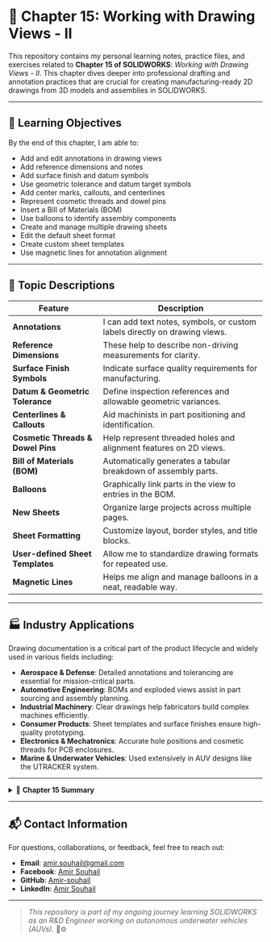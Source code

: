 # 📐 Chapter 15: Working with Drawing Views - II

This repository contains my personal learning notes, practice files, and exercises related to **Chapter 15 of SOLIDWORKS**: *Working with Drawing Views - II*. This chapter dives deeper into professional drafting and annotation practices that are crucial for creating manufacturing-ready 2D drawings from 3D models and assemblies in SOLIDWORKS.

---

## 🎯 Learning Objectives

By the end of this chapter, I am able to:

- Add and edit annotations in drawing views  
- Add reference dimensions and notes  
- Add surface finish and datum symbols  
- Use geometric tolerance and datum target symbols  
- Add center marks, callouts, and centerlines  
- Represent cosmetic threads and dowel pins  
- Insert a Bill of Materials (BOM)  
- Use balloons to identify assembly components  
- Create and manage multiple drawing sheets  
- Edit the default sheet format  
- Create custom sheet templates  
- Use magnetic lines for annotation alignment  

---

## 🧾 Topic Descriptions

| Feature                             | Description                                                                 |
|-------------------------------------|-----------------------------------------------------------------------------|
| **Annotations**                     | I can add text notes, symbols, or custom labels directly on drawing views. |
| **Reference Dimensions**            | These help to describe non-driving measurements for clarity.               |
| **Surface Finish Symbols**          | Indicate surface quality requirements for manufacturing.                   |
| **Datum & Geometric Tolerance**     | Define inspection references and allowable geometric variances.            |
| **Centerlines & Callouts**          | Aid machinists in part positioning and identification.                     |
| **Cosmetic Threads & Dowel Pins**   | Help represent threaded holes and alignment features on 2D views.          |
| **Bill of Materials (BOM)**         | Automatically generates a tabular breakdown of assembly parts.             |
| **Balloons**                        | Graphically link parts in the view to entries in the BOM.                  |
| **New Sheets**                      | Organize large projects across multiple pages.                             |
| **Sheet Formatting**                | Customize layout, border styles, and title blocks.                         |
| **User-defined Sheet Templates**    | Allow me to standardize drawing formats for repeated use.                  |
| **Magnetic Lines**                  | Helps me align and manage balloons in a neat, readable way.                |

---

## 🏭 Industry Applications

Drawing documentation is a critical part of the product lifecycle and widely used in various fields including:

- **Aerospace & Defense**: Detailed annotations and tolerancing are essential for mission-critical parts.  
- **Automotive Engineering**: BOMs and exploded views assist in part sourcing and assembly planning.  
- **Industrial Machinery**: Clear drawings help fabricators build complex machines efficiently.  
- **Consumer Products**: Sheet templates and surface finishes ensure high-quality prototyping.  
- **Electronics & Mechatronics**: Accurate hole positions and cosmetic threads for PCB enclosures.  
- **Marine & Underwater Vehicles**: Used extensively in AUV designs like the UTRACKER system.

---

<details>
  <summary>📘 <strong>Chapter 15 Summary</strong></summary>

### 🧭 Summary Badges
![SolidWorks](https://img.shields.io/badge/Tool-SolidWorks-blue?logo=solidworks&style=flat-square)
![Status](https://img.shields.io/badge/Progress-In_Progress-yellow?style=flat-square)
![Level](https://img.shields.io/badge/Level-Intermediate-blueviolet?style=flat-square)
![Focus](https://img.shields.io/badge/Focus-Drawing_Annotations-lightgrey?style=flat-square)

---

### 🧠 Learning Outcomes Table

| Topic Area                            | Description                                                                 |
|---------------------------------------|-----------------------------------------------------------------------------|
| Annotations                           | Add and edit notes, labels, and other callouts in drawing views             |
| Reference Dimensions & Notes          | Insert reference dimensions and clarify key design details                  |
| Surface Finish & Datum Symbols        | Apply industry-standard surface and datum indicators                        |
| Geometric Tolerance                   | Add tolerance control frames and target symbols                             |
| Centerlines & Callouts                | Define geometry using center marks and explanatory callouts                 |
| Cosmetic Threads & Dowel Pins         | Represent threads and pin placements visually                               |
| Bill of Materials (BOM)               | Insert structured parts lists for assemblies                                |
| Balloons                              | Visually connect parts to BOM entries                                       |
| New Sheets in Drawing                 | Add and manage multiple drawing sheets in a document                        |
| Sheet Format Editing                  | Customize sheet size, borders, and title blocks                             |
| User-defined Sheet Formats            | Create reusable custom drawing templates                                    |
| Magnetic Lines                        | Align and organize balloons efficiently                                     |

</details>

---

## 📬 Contact Information

For questions, collaborations, or feedback, feel free to reach out:

- **Email**: [amir.souhail@gmail.com](mailto:amir.souhail@gmail.com)  
- **Facebook**: [Amir Souhail](https://www.facebook.com/amir.souhail)  
- **GitHub**: [Amir-souhail](https://github.com/Amir-souhail)  
- **LinkedIn**: [Amir Souhail](https://www.linkedin.com/in/amir-souhail-3b939069/)

---

> _This repository is part of my ongoing journey learning SOLIDWORKS as an R&D Engineer working on autonomous underwater vehicles (AUVs)._ 🌊⚙️
